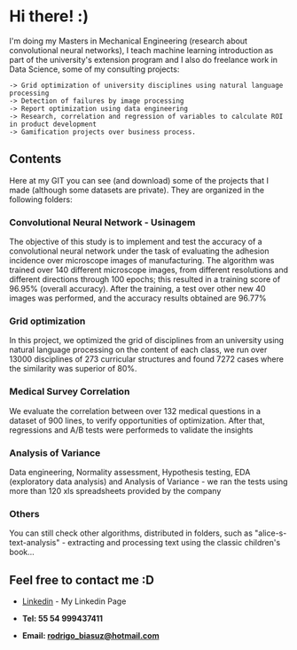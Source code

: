 # Hi there!  :)

I'm doing my Masters in Mechanical Engineering (research about convolutional neural networks), I teach machine learning introduction as part of the university's extension program and I also do freelance work in Data Science, some of my consulting projects:

```
-> Grid optimization of university disciplines using natural language processing
-> Detection of failures by image processing
-> Report optimization using data engineering
-> Research, correlation and regression of variables to calculate ROI in product development
-> Gamification projects over business process.
```

## Contents

Here at my GIT you can see (and download) some of the projects that I made (although some datasets are private).
They are organized in the following folders:

### Convolutional Neural Network - Usinagem

The objective of this study is to implement and test the accuracy of a convolutional neural network under the task of evaluating the adhesion incidence over microscope images of manufacturing. The algorithm was trained over 140 different microscope images, from different resolutions and different directions through 100 epochs; this resulted in a training score of 96.95% (overall accuracy). After the training, a test over other new 40 images was performed, and the accuracy results obtained are 96.77%

### Grid optimization

In this project, we optimized the grid of disciplines from an university using natural language processing on the content of each class, we run over 13000 disciplines of 273 curricular structures and found 7272 cases where the similarity was superior of 80%.

### Medical Survey Correlation

We evaluate the correlation between over 132 medical questions in a dataset of 900 lines, to verify opportunities of optimization. After that, regressions and A/B tests were performeds to validate the insights

### Analysis of Variance

Data engineering, Normality assessment, Hypothesis testing, EDA (exploratory data analysis) and Analysis of Variance - we ran the tests using more than 120 xls spreadsheets provided by the company

### Others

You can still check other algorithms, distributed in folders, such as "alice-s-text-analysis" - extracting and processing text using the classic children's book...

## Feel free to contact me :D

* [Linkedin](https://www.linkedin.com/in/rodrigobiasuz/) - My Linkedin Page

* **Tel: 55 54 999437411**

* **Email: rodrigo_biasuz@hotmail.com**

